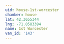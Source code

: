 ```yaml
---
uid: house-1st-worcester
chamber: house
lat: 42.3655344
lng: -71.8583394
name: 1st Worcester
van_id: '143'
---
```

